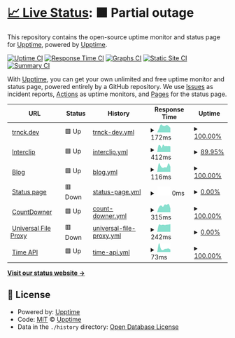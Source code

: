 # [📈 Live Status](https://uptime.trnck.dev): <!--live status--> **🟧 Partial outage**

This repository contains the open-source uptime monitor and status page for [Upptime](https://upptime.js.org), powered by [Upptime](https://github.com/upptime/upptime).

[![Uptime CI](https://github.com/koj-co/upptime/workflows/Uptime%20CI/badge.svg)](https://github.com/koj-co/upptime/actions?query=workflow%3A%22Uptime+CI%22)
[![Response Time CI](https://github.com/koj-co/upptime/workflows/Response%20Time%20CI/badge.svg)](https://github.com/koj-co/upptime/actions?query=workflow%3A%22Response+Time+CI%22)
[![Graphs CI](https://github.com/koj-co/upptime/workflows/Graphs%20CI/badge.svg)](https://github.com/koj-co/upptime/actions?query=workflow%3A%22Graphs+CI%22)
[![Static Site CI](https://github.com/koj-co/upptime/workflows/Static%20Site%20CI/badge.svg)](https://github.com/koj-co/upptime/actions?query=workflow%3A%22Static+Site+CI%22)
[![Summary CI](https://github.com/koj-co/upptime/workflows/Summary%20CI/badge.svg)](https://github.com/koj-co/upptime/actions?query=workflow%3A%22Summary+CI%22)

With [Upptime](https://upptime.js.org), you can get your own unlimited and free uptime monitor and status page, powered entirely by a GitHub repository. We use [Issues](https://github.com/upptime/upptime/issues) as incident reports, [Actions](https://github.com/filiptronicek/status/actions) as uptime monitors, and [Pages](https://uptime.trnck.dev) for the status page.

<!--start: status pages-->
<!-- This summary is generated by Upptime (https://github.com/upptime/upptime) -->
<!-- Do not edit this manually, your changes will be overwritten -->
<!-- prettier-ignore -->
| URL | Status | History | Response Time | Uptime |
| --- | ------ | ------- | ------------- | ------ |
| <img alt="" src="https://favicons.githubusercontent.com/trnck.dev" height="13"> [trnck.dev](https://trnck.dev) | 🟩 Up | [trnck-dev.yml](https://github.com/filiptronicek/status/commits/HEAD/history/trnck-dev.yml) | <details><summary><img alt="Response time graph" src="./graphs/trnck-dev/response-time-week.png" height="20"> 172ms</summary><br><a href="https://uptime.trnck.dev/history/trnck-dev"><img alt="Response time 183" src="https://img.shields.io/endpoint?url=https%3A%2F%2Fraw.githubusercontent.com%2Ffiliptronicek%2Fstatus%2FHEAD%2Fapi%2Ftrnck-dev%2Fresponse-time.json"></a><br><a href="https://uptime.trnck.dev/history/trnck-dev"><img alt="24-hour response time 125" src="https://img.shields.io/endpoint?url=https%3A%2F%2Fraw.githubusercontent.com%2Ffiliptronicek%2Fstatus%2FHEAD%2Fapi%2Ftrnck-dev%2Fresponse-time-day.json"></a><br><a href="https://uptime.trnck.dev/history/trnck-dev"><img alt="7-day response time 172" src="https://img.shields.io/endpoint?url=https%3A%2F%2Fraw.githubusercontent.com%2Ffiliptronicek%2Fstatus%2FHEAD%2Fapi%2Ftrnck-dev%2Fresponse-time-week.json"></a><br><a href="https://uptime.trnck.dev/history/trnck-dev"><img alt="30-day response time 173" src="https://img.shields.io/endpoint?url=https%3A%2F%2Fraw.githubusercontent.com%2Ffiliptronicek%2Fstatus%2FHEAD%2Fapi%2Ftrnck-dev%2Fresponse-time-month.json"></a><br><a href="https://uptime.trnck.dev/history/trnck-dev"><img alt="1-year response time 183" src="https://img.shields.io/endpoint?url=https%3A%2F%2Fraw.githubusercontent.com%2Ffiliptronicek%2Fstatus%2FHEAD%2Fapi%2Ftrnck-dev%2Fresponse-time-year.json"></a></details> | <details><summary><a href="https://uptime.trnck.dev/history/trnck-dev">100.00%</a></summary><a href="https://uptime.trnck.dev/history/trnck-dev"><img alt="All-time uptime 94.58%" src="https://img.shields.io/endpoint?url=https%3A%2F%2Fraw.githubusercontent.com%2Ffiliptronicek%2Fstatus%2FHEAD%2Fapi%2Ftrnck-dev%2Fuptime.json"></a><br><a href="https://uptime.trnck.dev/history/trnck-dev"><img alt="24-hour uptime 100.00%" src="https://img.shields.io/endpoint?url=https%3A%2F%2Fraw.githubusercontent.com%2Ffiliptronicek%2Fstatus%2FHEAD%2Fapi%2Ftrnck-dev%2Fuptime-day.json"></a><br><a href="https://uptime.trnck.dev/history/trnck-dev"><img alt="7-day uptime 100.00%" src="https://img.shields.io/endpoint?url=https%3A%2F%2Fraw.githubusercontent.com%2Ffiliptronicek%2Fstatus%2FHEAD%2Fapi%2Ftrnck-dev%2Fuptime-week.json"></a><br><a href="https://uptime.trnck.dev/history/trnck-dev"><img alt="30-day uptime 100.00%" src="https://img.shields.io/endpoint?url=https%3A%2F%2Fraw.githubusercontent.com%2Ffiliptronicek%2Fstatus%2FHEAD%2Fapi%2Ftrnck-dev%2Fuptime-month.json"></a><br><a href="https://uptime.trnck.dev/history/trnck-dev"><img alt="1-year uptime 94.58%" src="https://img.shields.io/endpoint?url=https%3A%2F%2Fraw.githubusercontent.com%2Ffiliptronicek%2Fstatus%2FHEAD%2Fapi%2Ftrnck-dev%2Fuptime-year.json"></a></details>
| <img alt="" src="https://favicons.githubusercontent.com/interclip.app" height="13"> [Interclip](https://interclip.app) | 🟩 Up | [interclip.yml](https://github.com/filiptronicek/status/commits/HEAD/history/interclip.yml) | <details><summary><img alt="Response time graph" src="./graphs/interclip/response-time-week.png" height="20"> 412ms</summary><br><a href="https://uptime.trnck.dev/history/interclip"><img alt="Response time 356" src="https://img.shields.io/endpoint?url=https%3A%2F%2Fraw.githubusercontent.com%2Ffiliptronicek%2Fstatus%2FHEAD%2Fapi%2Finterclip%2Fresponse-time.json"></a><br><a href="https://uptime.trnck.dev/history/interclip"><img alt="24-hour response time 382" src="https://img.shields.io/endpoint?url=https%3A%2F%2Fraw.githubusercontent.com%2Ffiliptronicek%2Fstatus%2FHEAD%2Fapi%2Finterclip%2Fresponse-time-day.json"></a><br><a href="https://uptime.trnck.dev/history/interclip"><img alt="7-day response time 412" src="https://img.shields.io/endpoint?url=https%3A%2F%2Fraw.githubusercontent.com%2Ffiliptronicek%2Fstatus%2FHEAD%2Fapi%2Finterclip%2Fresponse-time-week.json"></a><br><a href="https://uptime.trnck.dev/history/interclip"><img alt="30-day response time 442" src="https://img.shields.io/endpoint?url=https%3A%2F%2Fraw.githubusercontent.com%2Ffiliptronicek%2Fstatus%2FHEAD%2Fapi%2Finterclip%2Fresponse-time-month.json"></a><br><a href="https://uptime.trnck.dev/history/interclip"><img alt="1-year response time 356" src="https://img.shields.io/endpoint?url=https%3A%2F%2Fraw.githubusercontent.com%2Ffiliptronicek%2Fstatus%2FHEAD%2Fapi%2Finterclip%2Fresponse-time-year.json"></a></details> | <details><summary><a href="https://uptime.trnck.dev/history/interclip">89.95%</a></summary><a href="https://uptime.trnck.dev/history/interclip"><img alt="All-time uptime 82.80%" src="https://img.shields.io/endpoint?url=https%3A%2F%2Fraw.githubusercontent.com%2Ffiliptronicek%2Fstatus%2FHEAD%2Fapi%2Finterclip%2Fuptime.json"></a><br><a href="https://uptime.trnck.dev/history/interclip"><img alt="24-hour uptime 100.00%" src="https://img.shields.io/endpoint?url=https%3A%2F%2Fraw.githubusercontent.com%2Ffiliptronicek%2Fstatus%2FHEAD%2Fapi%2Finterclip%2Fuptime-day.json"></a><br><a href="https://uptime.trnck.dev/history/interclip"><img alt="7-day uptime 89.95%" src="https://img.shields.io/endpoint?url=https%3A%2F%2Fraw.githubusercontent.com%2Ffiliptronicek%2Fstatus%2FHEAD%2Fapi%2Finterclip%2Fuptime-week.json"></a><br><a href="https://uptime.trnck.dev/history/interclip"><img alt="30-day uptime 97.65%" src="https://img.shields.io/endpoint?url=https%3A%2F%2Fraw.githubusercontent.com%2Ffiliptronicek%2Fstatus%2FHEAD%2Fapi%2Finterclip%2Fuptime-month.json"></a><br><a href="https://uptime.trnck.dev/history/interclip"><img alt="1-year uptime 82.80%" src="https://img.shields.io/endpoint?url=https%3A%2F%2Fraw.githubusercontent.com%2Ffiliptronicek%2Fstatus%2FHEAD%2Fapi%2Finterclip%2Fuptime-year.json"></a></details>
| <img alt="" src="https://favicons.githubusercontent.com/blog.trnck.dev" height="13"> [Blog](https://blog.trnck.dev) | 🟩 Up | [blog.yml](https://github.com/filiptronicek/status/commits/HEAD/history/blog.yml) | <details><summary><img alt="Response time graph" src="./graphs/blog/response-time-week.png" height="20"> 116ms</summary><br><a href="https://uptime.trnck.dev/history/blog"><img alt="Response time 209" src="https://img.shields.io/endpoint?url=https%3A%2F%2Fraw.githubusercontent.com%2Ffiliptronicek%2Fstatus%2FHEAD%2Fapi%2Fblog%2Fresponse-time.json"></a><br><a href="https://uptime.trnck.dev/history/blog"><img alt="24-hour response time 100" src="https://img.shields.io/endpoint?url=https%3A%2F%2Fraw.githubusercontent.com%2Ffiliptronicek%2Fstatus%2FHEAD%2Fapi%2Fblog%2Fresponse-time-day.json"></a><br><a href="https://uptime.trnck.dev/history/blog"><img alt="7-day response time 116" src="https://img.shields.io/endpoint?url=https%3A%2F%2Fraw.githubusercontent.com%2Ffiliptronicek%2Fstatus%2FHEAD%2Fapi%2Fblog%2Fresponse-time-week.json"></a><br><a href="https://uptime.trnck.dev/history/blog"><img alt="30-day response time 115" src="https://img.shields.io/endpoint?url=https%3A%2F%2Fraw.githubusercontent.com%2Ffiliptronicek%2Fstatus%2FHEAD%2Fapi%2Fblog%2Fresponse-time-month.json"></a><br><a href="https://uptime.trnck.dev/history/blog"><img alt="1-year response time 209" src="https://img.shields.io/endpoint?url=https%3A%2F%2Fraw.githubusercontent.com%2Ffiliptronicek%2Fstatus%2FHEAD%2Fapi%2Fblog%2Fresponse-time-year.json"></a></details> | <details><summary><a href="https://uptime.trnck.dev/history/blog">100.00%</a></summary><a href="https://uptime.trnck.dev/history/blog"><img alt="All-time uptime 99.99%" src="https://img.shields.io/endpoint?url=https%3A%2F%2Fraw.githubusercontent.com%2Ffiliptronicek%2Fstatus%2FHEAD%2Fapi%2Fblog%2Fuptime.json"></a><br><a href="https://uptime.trnck.dev/history/blog"><img alt="24-hour uptime 100.00%" src="https://img.shields.io/endpoint?url=https%3A%2F%2Fraw.githubusercontent.com%2Ffiliptronicek%2Fstatus%2FHEAD%2Fapi%2Fblog%2Fuptime-day.json"></a><br><a href="https://uptime.trnck.dev/history/blog"><img alt="7-day uptime 100.00%" src="https://img.shields.io/endpoint?url=https%3A%2F%2Fraw.githubusercontent.com%2Ffiliptronicek%2Fstatus%2FHEAD%2Fapi%2Fblog%2Fuptime-week.json"></a><br><a href="https://uptime.trnck.dev/history/blog"><img alt="30-day uptime 100.00%" src="https://img.shields.io/endpoint?url=https%3A%2F%2Fraw.githubusercontent.com%2Ffiliptronicek%2Fstatus%2FHEAD%2Fapi%2Fblog%2Fuptime-month.json"></a><br><a href="https://uptime.trnck.dev/history/blog"><img alt="1-year uptime 99.99%" src="https://img.shields.io/endpoint?url=https%3A%2F%2Fraw.githubusercontent.com%2Ffiliptronicek%2Fstatus%2FHEAD%2Fapi%2Fblog%2Fuptime-year.json"></a></details>
| <img alt="" src="https://favicons.githubusercontent.com/status.trnck.dev" height="13"> [Status page](https://status.trnck.dev) | 🟥 Down | [status-page.yml](https://github.com/filiptronicek/status/commits/HEAD/history/status-page.yml) | <details><summary><img alt="Response time graph" src="./graphs/status-page/response-time-week.png" height="20"> 0ms</summary><br><a href="https://uptime.trnck.dev/history/status-page"><img alt="Response time 1611" src="https://img.shields.io/endpoint?url=https%3A%2F%2Fraw.githubusercontent.com%2Ffiliptronicek%2Fstatus%2FHEAD%2Fapi%2Fstatus-page%2Fresponse-time.json"></a><br><a href="https://uptime.trnck.dev/history/status-page"><img alt="24-hour response time 0" src="https://img.shields.io/endpoint?url=https%3A%2F%2Fraw.githubusercontent.com%2Ffiliptronicek%2Fstatus%2FHEAD%2Fapi%2Fstatus-page%2Fresponse-time-day.json"></a><br><a href="https://uptime.trnck.dev/history/status-page"><img alt="7-day response time 0" src="https://img.shields.io/endpoint?url=https%3A%2F%2Fraw.githubusercontent.com%2Ffiliptronicek%2Fstatus%2FHEAD%2Fapi%2Fstatus-page%2Fresponse-time-week.json"></a><br><a href="https://uptime.trnck.dev/history/status-page"><img alt="30-day response time 0" src="https://img.shields.io/endpoint?url=https%3A%2F%2Fraw.githubusercontent.com%2Ffiliptronicek%2Fstatus%2FHEAD%2Fapi%2Fstatus-page%2Fresponse-time-month.json"></a><br><a href="https://uptime.trnck.dev/history/status-page"><img alt="1-year response time 1611" src="https://img.shields.io/endpoint?url=https%3A%2F%2Fraw.githubusercontent.com%2Ffiliptronicek%2Fstatus%2FHEAD%2Fapi%2Fstatus-page%2Fresponse-time-year.json"></a></details> | <details><summary><a href="https://uptime.trnck.dev/history/status-page">0.00%</a></summary><a href="https://uptime.trnck.dev/history/status-page"><img alt="All-time uptime 64.61%" src="https://img.shields.io/endpoint?url=https%3A%2F%2Fraw.githubusercontent.com%2Ffiliptronicek%2Fstatus%2FHEAD%2Fapi%2Fstatus-page%2Fuptime.json"></a><br><a href="https://uptime.trnck.dev/history/status-page"><img alt="24-hour uptime 0.00%" src="https://img.shields.io/endpoint?url=https%3A%2F%2Fraw.githubusercontent.com%2Ffiliptronicek%2Fstatus%2FHEAD%2Fapi%2Fstatus-page%2Fuptime-day.json"></a><br><a href="https://uptime.trnck.dev/history/status-page"><img alt="7-day uptime 0.00%" src="https://img.shields.io/endpoint?url=https%3A%2F%2Fraw.githubusercontent.com%2Ffiliptronicek%2Fstatus%2FHEAD%2Fapi%2Fstatus-page%2Fuptime-week.json"></a><br><a href="https://uptime.trnck.dev/history/status-page"><img alt="30-day uptime 1.38%" src="https://img.shields.io/endpoint?url=https%3A%2F%2Fraw.githubusercontent.com%2Ffiliptronicek%2Fstatus%2FHEAD%2Fapi%2Fstatus-page%2Fuptime-month.json"></a><br><a href="https://uptime.trnck.dev/history/status-page"><img alt="1-year uptime 64.61%" src="https://img.shields.io/endpoint?url=https%3A%2F%2Fraw.githubusercontent.com%2Ffiliptronicek%2Fstatus%2FHEAD%2Fapi%2Fstatus-page%2Fuptime-year.json"></a></details>
| <img alt="" src="https://favicons.githubusercontent.com/countdowner.now.sh" height="13"> [CountDowner](https://countdowner.now.sh) | 🟩 Up | [count-downer.yml](https://github.com/filiptronicek/status/commits/HEAD/history/count-downer.yml) | <details><summary><img alt="Response time graph" src="./graphs/count-downer/response-time-week.png" height="20"> 315ms</summary><br><a href="https://uptime.trnck.dev/history/count-downer"><img alt="Response time 281" src="https://img.shields.io/endpoint?url=https%3A%2F%2Fraw.githubusercontent.com%2Ffiliptronicek%2Fstatus%2FHEAD%2Fapi%2Fcount-downer%2Fresponse-time.json"></a><br><a href="https://uptime.trnck.dev/history/count-downer"><img alt="24-hour response time 177" src="https://img.shields.io/endpoint?url=https%3A%2F%2Fraw.githubusercontent.com%2Ffiliptronicek%2Fstatus%2FHEAD%2Fapi%2Fcount-downer%2Fresponse-time-day.json"></a><br><a href="https://uptime.trnck.dev/history/count-downer"><img alt="7-day response time 315" src="https://img.shields.io/endpoint?url=https%3A%2F%2Fraw.githubusercontent.com%2Ffiliptronicek%2Fstatus%2FHEAD%2Fapi%2Fcount-downer%2Fresponse-time-week.json"></a><br><a href="https://uptime.trnck.dev/history/count-downer"><img alt="30-day response time 437" src="https://img.shields.io/endpoint?url=https%3A%2F%2Fraw.githubusercontent.com%2Ffiliptronicek%2Fstatus%2FHEAD%2Fapi%2Fcount-downer%2Fresponse-time-month.json"></a><br><a href="https://uptime.trnck.dev/history/count-downer"><img alt="1-year response time 281" src="https://img.shields.io/endpoint?url=https%3A%2F%2Fraw.githubusercontent.com%2Ffiliptronicek%2Fstatus%2FHEAD%2Fapi%2Fcount-downer%2Fresponse-time-year.json"></a></details> | <details><summary><a href="https://uptime.trnck.dev/history/count-downer">100.00%</a></summary><a href="https://uptime.trnck.dev/history/count-downer"><img alt="All-time uptime 99.99%" src="https://img.shields.io/endpoint?url=https%3A%2F%2Fraw.githubusercontent.com%2Ffiliptronicek%2Fstatus%2FHEAD%2Fapi%2Fcount-downer%2Fuptime.json"></a><br><a href="https://uptime.trnck.dev/history/count-downer"><img alt="24-hour uptime 100.00%" src="https://img.shields.io/endpoint?url=https%3A%2F%2Fraw.githubusercontent.com%2Ffiliptronicek%2Fstatus%2FHEAD%2Fapi%2Fcount-downer%2Fuptime-day.json"></a><br><a href="https://uptime.trnck.dev/history/count-downer"><img alt="7-day uptime 100.00%" src="https://img.shields.io/endpoint?url=https%3A%2F%2Fraw.githubusercontent.com%2Ffiliptronicek%2Fstatus%2FHEAD%2Fapi%2Fcount-downer%2Fuptime-week.json"></a><br><a href="https://uptime.trnck.dev/history/count-downer"><img alt="30-day uptime 100.00%" src="https://img.shields.io/endpoint?url=https%3A%2F%2Fraw.githubusercontent.com%2Ffiliptronicek%2Fstatus%2FHEAD%2Fapi%2Fcount-downer%2Fuptime-month.json"></a><br><a href="https://uptime.trnck.dev/history/count-downer"><img alt="1-year uptime 99.99%" src="https://img.shields.io/endpoint?url=https%3A%2F%2Fraw.githubusercontent.com%2Ffiliptronicek%2Fstatus%2FHEAD%2Fapi%2Fcount-downer%2Fuptime-year.json"></a></details>
| <img alt="" src="https://favicons.githubusercontent.com/external.trnck.dev" height="13"> [Universal File Proxy](https://external.trnck.dev/?url=https://www.electronicbeats.net/app/uploads/2016/06/rickastley.jpg) | 🟥 Down | [universal-file-proxy.yml](https://github.com/filiptronicek/status/commits/HEAD/history/universal-file-proxy.yml) | <details><summary><img alt="Response time graph" src="./graphs/universal-file-proxy/response-time-week.png" height="20"> 242ms</summary><br><a href="https://uptime.trnck.dev/history/universal-file-proxy"><img alt="Response time 1779" src="https://img.shields.io/endpoint?url=https%3A%2F%2Fraw.githubusercontent.com%2Ffiliptronicek%2Fstatus%2FHEAD%2Fapi%2Funiversal-file-proxy%2Fresponse-time.json"></a><br><a href="https://uptime.trnck.dev/history/universal-file-proxy"><img alt="24-hour response time 261" src="https://img.shields.io/endpoint?url=https%3A%2F%2Fraw.githubusercontent.com%2Ffiliptronicek%2Fstatus%2FHEAD%2Fapi%2Funiversal-file-proxy%2Fresponse-time-day.json"></a><br><a href="https://uptime.trnck.dev/history/universal-file-proxy"><img alt="7-day response time 242" src="https://img.shields.io/endpoint?url=https%3A%2F%2Fraw.githubusercontent.com%2Ffiliptronicek%2Fstatus%2FHEAD%2Fapi%2Funiversal-file-proxy%2Fresponse-time-week.json"></a><br><a href="https://uptime.trnck.dev/history/universal-file-proxy"><img alt="30-day response time 261" src="https://img.shields.io/endpoint?url=https%3A%2F%2Fraw.githubusercontent.com%2Ffiliptronicek%2Fstatus%2FHEAD%2Fapi%2Funiversal-file-proxy%2Fresponse-time-month.json"></a><br><a href="https://uptime.trnck.dev/history/universal-file-proxy"><img alt="1-year response time 1779" src="https://img.shields.io/endpoint?url=https%3A%2F%2Fraw.githubusercontent.com%2Ffiliptronicek%2Fstatus%2FHEAD%2Fapi%2Funiversal-file-proxy%2Fresponse-time-year.json"></a></details> | <details><summary><a href="https://uptime.trnck.dev/history/universal-file-proxy">0.00%</a></summary><a href="https://uptime.trnck.dev/history/universal-file-proxy"><img alt="All-time uptime 70.03%" src="https://img.shields.io/endpoint?url=https%3A%2F%2Fraw.githubusercontent.com%2Ffiliptronicek%2Fstatus%2FHEAD%2Fapi%2Funiversal-file-proxy%2Fuptime.json"></a><br><a href="https://uptime.trnck.dev/history/universal-file-proxy"><img alt="24-hour uptime 0.00%" src="https://img.shields.io/endpoint?url=https%3A%2F%2Fraw.githubusercontent.com%2Ffiliptronicek%2Fstatus%2FHEAD%2Fapi%2Funiversal-file-proxy%2Fuptime-day.json"></a><br><a href="https://uptime.trnck.dev/history/universal-file-proxy"><img alt="7-day uptime 0.00%" src="https://img.shields.io/endpoint?url=https%3A%2F%2Fraw.githubusercontent.com%2Ffiliptronicek%2Fstatus%2FHEAD%2Fapi%2Funiversal-file-proxy%2Fuptime-week.json"></a><br><a href="https://uptime.trnck.dev/history/universal-file-proxy"><img alt="30-day uptime 1.38%" src="https://img.shields.io/endpoint?url=https%3A%2F%2Fraw.githubusercontent.com%2Ffiliptronicek%2Fstatus%2FHEAD%2Fapi%2Funiversal-file-proxy%2Fuptime-month.json"></a><br><a href="https://uptime.trnck.dev/history/universal-file-proxy"><img alt="1-year uptime 70.03%" src="https://img.shields.io/endpoint?url=https%3A%2F%2Fraw.githubusercontent.com%2Ffiliptronicek%2Fstatus%2FHEAD%2Fapi%2Funiversal-file-proxy%2Fuptime-year.json"></a></details>
| <img alt="" src="https://favicons.githubusercontent.com/trnck.dev" height="13"> [Time API](https://trnck.dev/time) | 🟩 Up | [time-api.yml](https://github.com/filiptronicek/status/commits/HEAD/history/time-api.yml) | <details><summary><img alt="Response time graph" src="./graphs/time-api/response-time-week.png" height="20"> 73ms</summary><br><a href="https://uptime.trnck.dev/history/time-api"><img alt="Response time 82" src="https://img.shields.io/endpoint?url=https%3A%2F%2Fraw.githubusercontent.com%2Ffiliptronicek%2Fstatus%2FHEAD%2Fapi%2Ftime-api%2Fresponse-time.json"></a><br><a href="https://uptime.trnck.dev/history/time-api"><img alt="24-hour response time 47" src="https://img.shields.io/endpoint?url=https%3A%2F%2Fraw.githubusercontent.com%2Ffiliptronicek%2Fstatus%2FHEAD%2Fapi%2Ftime-api%2Fresponse-time-day.json"></a><br><a href="https://uptime.trnck.dev/history/time-api"><img alt="7-day response time 73" src="https://img.shields.io/endpoint?url=https%3A%2F%2Fraw.githubusercontent.com%2Ffiliptronicek%2Fstatus%2FHEAD%2Fapi%2Ftime-api%2Fresponse-time-week.json"></a><br><a href="https://uptime.trnck.dev/history/time-api"><img alt="30-day response time 70" src="https://img.shields.io/endpoint?url=https%3A%2F%2Fraw.githubusercontent.com%2Ffiliptronicek%2Fstatus%2FHEAD%2Fapi%2Ftime-api%2Fresponse-time-month.json"></a><br><a href="https://uptime.trnck.dev/history/time-api"><img alt="1-year response time 82" src="https://img.shields.io/endpoint?url=https%3A%2F%2Fraw.githubusercontent.com%2Ffiliptronicek%2Fstatus%2FHEAD%2Fapi%2Ftime-api%2Fresponse-time-year.json"></a></details> | <details><summary><a href="https://uptime.trnck.dev/history/time-api">100.00%</a></summary><a href="https://uptime.trnck.dev/history/time-api"><img alt="All-time uptime 100.00%" src="https://img.shields.io/endpoint?url=https%3A%2F%2Fraw.githubusercontent.com%2Ffiliptronicek%2Fstatus%2FHEAD%2Fapi%2Ftime-api%2Fuptime.json"></a><br><a href="https://uptime.trnck.dev/history/time-api"><img alt="24-hour uptime 100.00%" src="https://img.shields.io/endpoint?url=https%3A%2F%2Fraw.githubusercontent.com%2Ffiliptronicek%2Fstatus%2FHEAD%2Fapi%2Ftime-api%2Fuptime-day.json"></a><br><a href="https://uptime.trnck.dev/history/time-api"><img alt="7-day uptime 100.00%" src="https://img.shields.io/endpoint?url=https%3A%2F%2Fraw.githubusercontent.com%2Ffiliptronicek%2Fstatus%2FHEAD%2Fapi%2Ftime-api%2Fuptime-week.json"></a><br><a href="https://uptime.trnck.dev/history/time-api"><img alt="30-day uptime 100.00%" src="https://img.shields.io/endpoint?url=https%3A%2F%2Fraw.githubusercontent.com%2Ffiliptronicek%2Fstatus%2FHEAD%2Fapi%2Ftime-api%2Fuptime-month.json"></a><br><a href="https://uptime.trnck.dev/history/time-api"><img alt="1-year uptime 100.00%" src="https://img.shields.io/endpoint?url=https%3A%2F%2Fraw.githubusercontent.com%2Ffiliptronicek%2Fstatus%2FHEAD%2Fapi%2Ftime-api%2Fuptime-year.json"></a></details>

<!--end: status pages-->

[**Visit our status website →**](https://uptime.trnck.dev)

## 📄 License

- Powered by: [Upptime](https://github.com/upptime/upptime)
- Code: [MIT](./LICENSE) © [Upptime](https://upptime.js.org)
- Data in the `./history` directory: [Open Database License](https://opendatacommons.org/licenses/odbl/1-0/)
